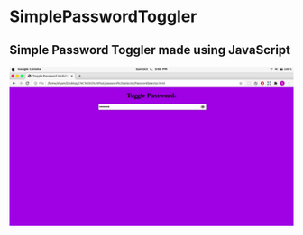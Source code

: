 # SimplePasswordToggler
## Simple Password Toggler made using JavaScript

![Screenshot](appshot.png)
